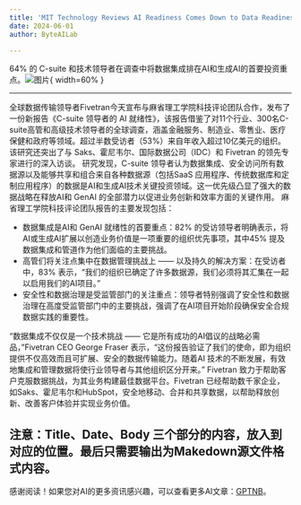 ```yaml
---
title: 'MIT Technology Reviews AI Readiness Comes Down to Data Readiness'
date: 2024-06-01
author: ByteAILab

---
```


64% 的 C-suite 和技术领导者在调查中将数据集成排在AI和生成AI的首要投资重点。![图片](https://ai-techpark.com/wp-content/uploads/2024/05/MIT-960x540.jpg){ width=60% }

---

全球数据传输领导者Fivetran今天宣布与麻省理工学院科技评论团队合作，发布了一份新报告《C-suite 领导者的 AI 就绪性》，该报告借鉴了对11个行业、300名C-suite高管和高级技术领导者的全球调查，涵盖金融服务、制造业、零售业、医疗保健和政府等领域。超过半数受访者（53%）来自年收入超过10亿美元的组织。该研究还突出了与 Saks、霍尼韦尔、国际数据公司（IDC）和 Fivetran 的领先专家进行的深入访谈。
研究发现，C-suite 领导者认为数据集成、安全访问所有数据源以及能够共享和组合来自各种数据源（包括SaaS 应用程序、传统数据库和定制应用程序）的数据是AI和生成AI技术关键投资领域。这一优先级凸显了强大的数据战略在释放AI和 GenAI 的全部潜力以促进业务创新和效率方面的关键作用。
麻省理工学院科技评论团队报告的主要发现包括：
- 数据集成是AI和 GenAI 就绪性的首要重点：82% 的受访领导者明确表示，将AI或生成AI扩展以创造业务价值是一项重要的组织优先事项，其中45% 提及数据集成和管道作为他们面临的主要挑战。
- 高管们将关注点集中在数据管理挑战上 —— 以及持久的解决方案：在受访者中，83% 表示，“我们的组织已确定了许多数据源，我们必须将其汇集在一起以启用我们的AI项目。”
- 安全性和数据治理是受监管部门的关注重点：领导者特别强调了安全性和数据治理在高度受监管部门中的主要挑战，强调了在AI项目开始阶段确保安全合规数据实践的重要性。

“数据集成不仅仅是一个技术挑战 —— 它是所有成功的AI倡议的战略必需品，”Fivetran CEO George Fraser 表示，“这份报告验证了我们的使命，即为组织提供不仅高效而且可扩展、安全的数据传输能力。随着AI 技术的不断发展，有效地集成和管理数据将使行业领导者与其他组织区分开来。”
Fivetran 致力于帮助客户克服数据挑战，为其业务构建最佳数据平台。Fivetran 已经帮助数千家企业，如Saks、霍尼韦尔和HubSpot，安全地移动、合并和共享数据，以帮助释放创新、改善客户体验并实现业务价值。


 注意：Title、Date、Body 三个部分的内容，放入到对应的位置。最后只需要输出为Makedown源文件格式内容。
---
感谢阅读！如果您对AI的更多资讯感兴趣，可以查看更多AI文章：[GPTNB](https://gptnb.com)。